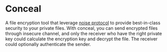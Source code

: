 # Conceal

A file encryption tool that leverage [noise protocol](https://noiseprotocol.org/) to provide best-in-class security to your private files. With conceal, you can send encrypted files through insecure channel, and only the receiver who have the right private key could calculate the encryption key and decrypt the file. The receiver could optionally authenticate the sender.
